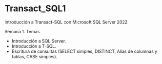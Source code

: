 # Transact_SQL1
Introducción a Transact-SQL con Microsoft SQL Server 2022

Semana 1. Temas
- Introducción a SQL Server.
- Introducción a T-SQL.
- Escritura de consultas (SELECT simples, DISTINCT, Alias de columnas y tablas, CASE simples).
